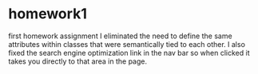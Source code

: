 # homework1
first homework assignment
I eliminated the need to define the same attributes within classes that were semantically tied to each other.
I also fixed the search engine optimization link in the nav bar so when clicked it takes you directly to that area in the page.
